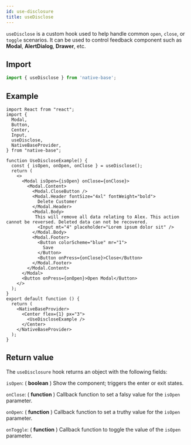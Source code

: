 ```yaml
---
id: use-disclosure
title: useDisclose
---
```


`useDisclose` is a custom hook used to help handle common `open`, `close`, or `toggle` scenarios. It can be used to control feedback component such as **Modal**, **AlertDialog**, **Drawer**, etc.

## Import

```jsx
import { useDisclose } from 'native-base';
```

## Example

```SnackPlayer name=useDisclose%20Usage
import React from "react";
import {
  Modal,
  Button,
  Center,
  Input,
  useDisclose,
  NativeBaseProvider,
} from "native-base";

function UseDiscloseExample() {
  const { isOpen, onOpen, onClose } = useDisclose();
  return (
    <>
      <Modal isOpen={isOpen} onClose={onClose}>
        <Modal.Content>
          <Modal.CloseButton />
          <Modal.Header fontSize="4xl" fontWeight="bold">
            Delete Customer
          </Modal.Header>
          <Modal.Body>
           This will remove all data relating to Alex. This action cannot be reversed. Deleted data can not be recovered.
            <Input mt="4" placeholder="Lorem ipsum dolor sit" />
          </Modal.Body>
          <Modal.Footer>
            <Button colorScheme="blue" mr="1">
              Save
            </Button>
            <Button onPress={onClose}>Close</Button>
          </Modal.Footer>
        </Modal.Content>
      </Modal>
      <Button onPress={onOpen}>Open Modal</Button>
    </>
  );
}
export default function () {
  return (
    <NativeBaseProvider>
      <Center flex={1} px="3">
        <UseDiscloseExample />
      </Center>
    </NativeBaseProvider>
  );
}
```

## Return value

The `useDisclosure` hook returns an object with the following fields:

`isOpen`: ( **boolean** ) Show the component; triggers the enter or exit states.

`onClose`: ( **function** ) Callback function to set a falsy value for the `isOpen` parameter.

`onOpen`: ( **function** ) Callback function to set a truthy value for the `isOpen` parameter.

`onToggle`: ( **function** ) Callback function to toggle the value of the `isOpen` parameter.
